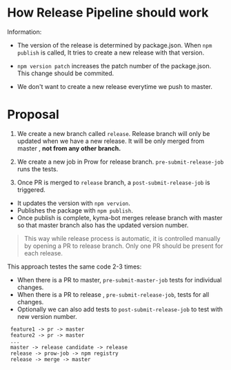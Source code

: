 # How Release Pipeline should work

Information:

- The version of the release is determined by package.json. When `npm publish` is called, It tries to create a new release with that version.

- `npm version patch` increases the patch number of the package.json. This change should be commited.

- We don't want to create a new release everytime we push to master.

# Proposal
1) We create a new branch called `release`. Release branch will only be updated when we have a new release. It will be only merged from master , **not from any other branch.**

2) We create a new job in Prow for release branch. `pre-submit-release-job` runs the tests.

3) Once PR is merged to `release` branch, a `post-submit-release-job` is triggered. 

- It updates the version with `npm vervion`.
- Publishes the package with `npm publish`.
- Once publish is complete, kyma-bot merges release branch with master so that master branch also has the updated version number.

> This way while release process is automatic, it is controlled manually by opening a PR to release branch. Only one PR should be present for each release.

This approach testes the same code 2-3 times:

 - When there is a PR to master, `pre-submit-master-job` tests for individual changes.
 - When there is a PR to release , `pre-submit-release-job`, tests for all changes.
 - Optionally we can also add tests to `post-submit-release-job` to test with new version number.
```
 feature1 -> pr -> master  
 feature2 -> pr -> master  
 ...  
 master -> release candidate -> release  
 release -> prow-job -> npm registry  
 release -> merge -> master
 ```